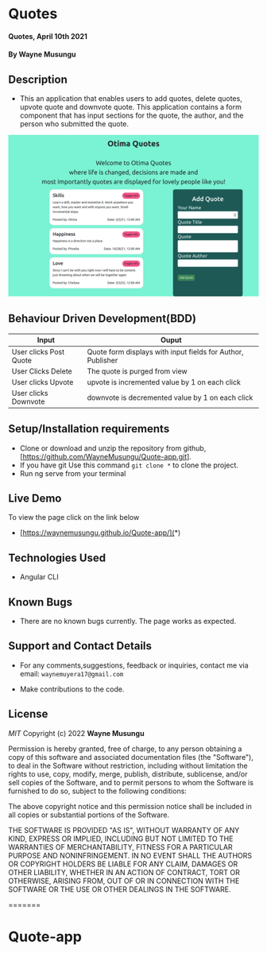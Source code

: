 # Quotes
#### Quotes, April 10th 2021
#### By **Wayne Musungu**

## Description
- This an  application that enables users to add quotes, delete quotes, upvote quote and downvote quote. This application contains a form component that has input sections for the quote, the author, and the person who submitted the quote.

![LANDING PAGE](ld.png)

## Behaviour Driven Development(BDD)

| Input                        | Ouput                                                                                            |
|--------------------------    |----------------------------------------------------------------------------------------------    |
| User clicks Post  Quote     | Quote form displays with input fields for Author, Publisher                  |
| User Clicks Delete           | The quote is purged from view             |
| User clicks Upvote        |   upvote is incremented value by  1 on each click      |
| User clicks Downvote     | downvote is decremented value by 1 on each click     |

## Setup/Installation requirements

- Clone  or download and unzip the repository from github, [https://github.com/WayneMusungu/Quote-app.git].
- If you have git Use this command `git clone *` to clone the project.
- Run ng serve from your terminal

## Live Demo
To view the page click on the link below
* [https://waynemusungu.github.io/Quote-app/](*)

## Technologies Used
- Angular CLI

## Known Bugs
- There are no known bugs currently. The page works as expected.

## Support and Contact Details
- For any comments,suggestions, feedback or inquiries, contact me via email: `waynemuyera17@gmail.com`


- Make contributions to the code.

## License

*MIT*
Copyright (c) 2022 **Wayne Musungu**

Permission is hereby granted, free of charge, to any person obtaining a copy of this software and associated documentation files (the "Software"), to deal in the Software without restriction, including without limitation the rights to use, copy, modify, merge, publish, distribute, sublicense, and/or sell copies of the Software, and to permit persons to whom the Software is furnished to do so, subject to the following conditions:

The above copyright notice and this permission notice shall be included in all copies or substantial portions of the Software.

THE SOFTWARE IS PROVIDED "AS IS", WITHOUT WARRANTY OF ANY KIND, EXPRESS OR IMPLIED, INCLUDING BUT NOT LIMITED TO THE WARRANTIES OF MERCHANTABILITY, FITNESS FOR A PARTICULAR PURPOSE AND NONINFRINGEMENT. IN NO EVENT SHALL THE AUTHORS OR COPYRIGHT HOLDERS BE LIABLE FOR ANY CLAIM, DAMAGES OR OTHER LIABILITY, WHETHER IN AN ACTION OF CONTRACT, TORT OR OTHERWISE, ARISING FROM, OUT OF OR IN CONNECTION WITH THE SOFTWARE OR THE USE OR OTHER DEALINGS IN THE SOFTWARE.

=======
# Quote-app